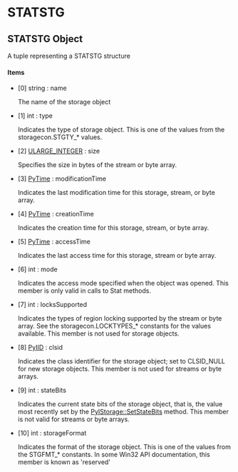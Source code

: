 # STATSTG


## STATSTG Object

A tuple representing a STATSTG structure

#### Items

  - \[0\] string : name

    The name of the storage object

  - \[1\] int : type

    Indicates the type of storage object\. This is one of the values from the storagecon\.STGTY\_\* values\.

  - \[2\] [ULARGE\_INTEGER](ULARGE.md#ulargeinteger) : size

    Specifies the size in bytes of the stream or byte array\.

  - \[3\] [PyTime](PyTime.md) : modificationTime

    Indicates the last modification time for this storage, stream, or byte array\.

  - \[4\] [PyTime](PyTime.md) : creationTime

    Indicates the creation time for this storage, stream, or byte array\.

  - \[5\] [PyTime](PyTime.md) : accessTime

    Indicates the last access time for this storage, stream or byte array\.

  - \[6\] int : mode

    Indicates the access mode specified when the object was opened\. This member is only valid in calls to Stat methods\.

  - \[7\] int : locksSupported

    Indicates the types of region locking supported by the stream or byte array\. See the storagecon\.LOCKTYPES\_\* constants for the values available\. This member is not used for storage objects\.

  - \[8\] [PyIID](PyIID.md) : clsid

    Indicates the class identifier for the storage object; set to CLSID\_NULL for new storage objects\. This member is not used for streams or byte arrays\.

  - \[9\] int : stateBits

    Indicates the current state bits of the storage object, that is, the value most recently set by the [PyIStorage::SetStateBits](PyIStorage.md#pyistoragesetstatebits) method\. This member is not valid for streams or byte arrays\.

  - \[10\] int : storageFormat

    Indicates the format of the storage object\. This is one of the values from the STGFMT\_\* constants\.  In some Win32 API documentation, this member is known as 'reserved'